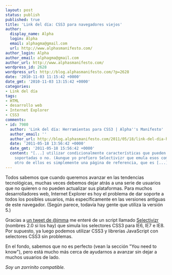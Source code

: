 ```yaml
---
layout: post
status: publish
published: true
title: 'Link del día: CSS3 para navegadores viejos'
author:
  display_name: Alpha
  login: Alpha
  email: alphagma@gmail.com
  url: http://www.alphasmanifesto.com/
author_login: Alpha
author_email: alphagma@gmail.com
author_url: http://www.alphasmanifesto.com/
wordpress_id: 2628
wordpress_url: http://blog.alphasmanifesto.com/?p=2628
date: '2010-11-03 11:15:42 +0000'
date_gmt: '2010-11-03 13:15:42 +0000'
categories:
- Link del día
tags:
- HTML
- desarrollo web
- Internet Explorer
- CSS3
comments:
- id: 7980
  author: 'Link del día: Herramientas para CSS3 | Alpha''s Manifesto'
  author_email: ''
  author_url: http://blog.alphasmanifesto.com/2011/05/18/link-del-dia-herramientas-para-css3/
  date: '2011-05-18 13:56:42 +0000'
  date_gmt: '2011-05-18 15:56:42 +0000'
  content: "[...] utilizar condicionalmente características que pueden estar
    soportadas o no. (Aunque yo prefiero Selectivizr que emula esos comportamientos.),El
    otro de ellos es simplemente una página de referencia, que es [...]"
---
```


Todos sabemos que cuando queremos avanzar en las tendencias tecnológicas, muchas veces debemos dejar atrás a una serie de usuarios que no quieren o no pueden actualizar sus plataformas. Para muchos desarrolladores web, Internet Explorer es hoy el problema de dar soporte a todos los posibles usuarios, más específicamente en las versiones antiguas de este navegador. (Según parece, todavía hay gente que utiliza la versión 5.)

Gracias a <a href="http://twitter.com/jmma/status/27247791324">un tweet de @jmma</a> me enteré de un script llamado <a href="http://selectivizr.com/">Selectivizr</a> (nombres 2.0 si los hay) que simula los selectores CSS3 para IE6, IE7 e IE8. Por supuesto, ya luego podemos utilizar CSS3 y librerías JavaScript con selectores CSS3 sin problemas.

En el fondo, sabemos que no es perfecto (vean la sección "You need to know"), pero está mucho más cerca de ayudarnos a avanzar sin dejar a muchos usuarios de lado.

_Soy un zorrinito compatible._
